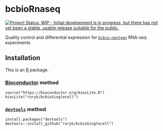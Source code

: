 [Bioconductor]: https://bioconductor.org
[R]: https://www.r-project.org

[`devtools`]: https://cran.r-project.org/package=devtools
[`bcbio-nextgen`]: https://bcbio-nextgen.readthedocs.io



# bcbioRnaseq

[![Project Status: WIP - Initial development is in progress, but there has not yet been a stable, usable release suitable for the public.](http://www.repostatus.org/badges/latest/wip.svg)](http://www.repostatus.org/#wip)

Quality control and differential expression for [`bcbio-nextgen`][] RNA-seq experiments


## Installation

This is an [R][] package.

### [Bioconductor][] method

```{r}
source("https://bioconductor.org/biocLite.R")
biocLite("roryk/bcbioSinglecell")
```

### [`devtools`][] method

```{r}
install.packages("devtools")
devtools::install_github("roryk/bcbioSinglecell")
```
